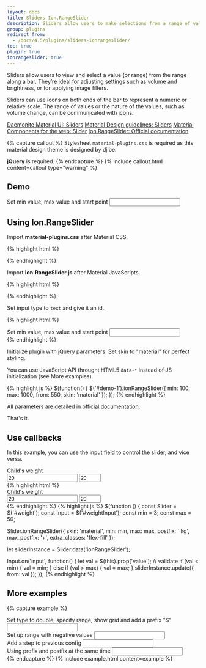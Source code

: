 ```yaml
---
layout: docs
title: Sliders Ion.RangeSlider
description: Sliders allow users to make selections from a range of values.
group: plugins
redirect_from:
  - /docs/4.5/plugins/sliders-ionrangeslider/
toc: true
plugin: true
ionrangeslider: true
---
```


Sliders allow users to view and select a value (or range) from the range along a bar. They’re ideal for adjusting settings such as volume and brightness, or for applying image filters.

Sliders can use icons on both ends of the bar to represent a numeric or relative scale. The range of values or the nature of the values, such as volume change, can be communicated with icons.

<div class="list-group my-2 my-lg-5">
  <a href="{{ site.baseurl }}/docs/{{ site.docs_version }}/material/sliders" target="_blank" class="list-group-item list-group-item-action d-flex font-weight-bold">
    <span class="list-group-item-icon lgi-icon-bs"></span>
      Daemonite Material UI: Sliders</a>
  <a href="https://material.io/components/sliders" target="_blank" class="list-group-item list-group-item-action d-flex font-weight-bold">
    <span class="list-group-item-icon lgi-icon-md"></span>
      Material Design guidelines: Sliders</a>
  <a href="https://material-components.github.io/material-components-web-catalog/#/component/slider" target="_blank" class="list-group-item list-group-item-action d-flex font-weight-bold">
    <span class="list-group-item-icon lgi-icon-mdc"></span>
    Material Components for the web: Slider</a>
  <a href="http://ionden.com/a/plugins/ion.rangeSlider/" target="_blank" class="list-group-item list-group-item-action d-flex font-weight-bold">
    <span class="list-group-item-icon lgi-icon-plugin"></span>
    Ion.RangeSlider: Official documentation</a>
</div>

{% capture callout %}
Stylesheet `material-plugins.css` is required as this material design theme is designed by djibe.

**jQuery** is required.
{% endcapture %}
{% include callout.html content=callout type="warning" %}

## Demo

<div class="bd-example">
  <div class="form-group my-3">
    <label for="demo-0">Set min value, max value and start point</label>
    <input type="text" class="js-range-slider" value="" id="demo-0">
  </div>
</div>

## Using Ion.RangeSlider

Import **material-plugins.css** after Material CSS.

{% highlight html %}
<link href="https://cdn.jsdelivr.net/gh/djibe/material@{{ site.current_version }}-{{ site.material_version }}/css/material-plugins.min.css" rel="stylesheet">
{% endhighlight %}

Import **Ion.RangeSlider.js** after Material JavaScripts.

{% highlight html %}
<script src="https://cdn.jsdelivr.net/npm/ion-rangeslider/js/ion.rangeSlider.min.js"></script>
{% endhighlight %}

Set input type to `text` and give it an id.

{% highlight html %}
<div class="form-group">
  <label for="demo-1">Set min value, max value and start point</label>
  <input type="text" value="" id="demo-1">
</div>
{% endhighlight %}

Initialize plugin with jQuery parameters. Set skin to "material" for perfect styling.

You can use JavaScript API throught HTML5 `data-*` instead of JS initialization (see More examples).

{% highlight js %}
$(function() {
  $('#demo-1').ionRangeSlider({
    min: 100,
    max: 1000,
    from: 550,
    skin: 'material'
  });
});
{% endhighlight %}

All parameters are detailed in [official documentation](http://ionden.com/a/plugins/ion.rangeSlider/).

That's it.

## Use callbacks

In this example, you can use the input field to control the slider, and vice versa.

<div class="bd-example">
  <div class="form-group">
    <label for="weight">Child's weight</label>
    <div class="d-flex align-items-center">
      <input type="text" value="20" id="weight" oninput="weightInput.value = this.value">
      <input type="number" class="form-alternative ml-3" id="weightInput" value="20" min="3" max="50">
    </div>
  </div>
</div>
{% highlight html %}
<div class="form-group">
  <label for="weight">Child's weight</label>
  <div class="d-flex align-items-center">
    <input type="text" value="20" id="weight" oninput="weightInput.value = this.value">
    <input type="number" class="form-alternative ml-3" id="weightInput" value="20" min="3" max="50">
  </div>
</div>
{% endhighlight %}
{% highlight js %}
$(function () {
  const Slider = $('#weight');
  const Input = $('#weightInput');
  const min = 3;
  const max = 50;

  Slider.ionRangeSlider({
    skin: 'material',
    min: min,
    max: max,
    postfix: ' kg',
    max_postfix: '+',
    extra_classes: 'flex-fill'
  });

  let sliderInstance = Slider.data('ionRangeSlider');

  Input.on('input', function() {
    let val = $(this).prop('value');
    // validate
    if (val < min) {
      val = min;
    } else if (val > max) {
      val = max;
    }
  sliderInstance.update({
    from: val
  });
});
{% endhighlight %}

## More examples

{% capture example %}
<div class="form-group mt-3">
  <label for="demo-double">Set type to double, specify range, show grid and add a prefix "$"</label>
  <input type="text" value="" id="demo-double" data-type="double" data-grid="true" data-min="0" data-max="1000" data-from="200" data-to="800" data-prefix="$" data-skin="material">
</div>

<div class="form-group">
  <label for="demo-negative">Set up range with negative values</label>
  <input type="text" value="" id="demo-negative">
</div>

<div class="form-group">
  <label for="demo-step">Add a step to previous config</label>
  <input type="text" value="" id="demo-step">
</div>

<div class="form-group mb-3">
  <label for="demo-postfix">Using prefix and postfix at the same time</label>
  <input type="text" value="" id="demo-postfix">
</div>
{% endcapture %}
{% include example.html content=example %}
